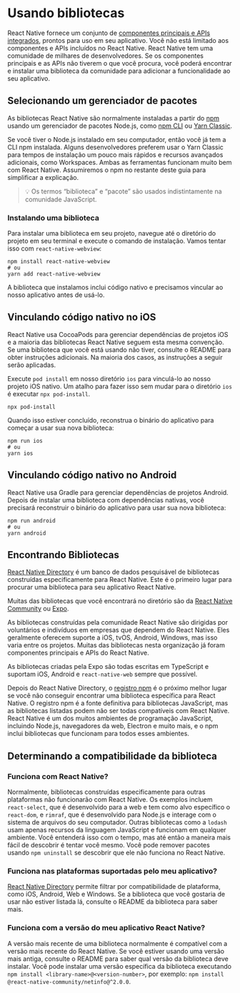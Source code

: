 # Usando bibliotecas
React Native fornece um conjunto de [componentes principais e APIs integrados](/docs/components-and-apis.md), prontos para uso em seu aplicativo. Você não está limitado aos componentes e APIs incluídos no React Native. React Native tem uma comunidade de milhares de desenvolvedores. Se os componentes principais e as APIs não tiverem o que você procura, você poderá encontrar e instalar uma biblioteca da comunidade para adicionar a funcionalidade ao seu aplicativo.

## Selecionando um gerenciador de pacotes
As bibliotecas React Native são normalmente instaladas a partir do [npm](https://www.npmjs.com/) usando um gerenciador de pacotes Node.js, como [npm CLI](https://docs.npmjs.com/cli/npm) ou [Yarn Classic](https://classic.yarnpkg.com/en/).

Se você tiver o Node.js instalado em seu computador, então você já tem a CLI npm instalada. Alguns desenvolvedores preferem usar o Yarn Classic para tempos de instalação um pouco mais rápidos e recursos avançados adicionais, como Workspaces. Ambas as ferramentas funcionam muito bem com React Native. Assumiremos o npm no restante deste guia para simplificar a explicação.

> 💡 Os termos “biblioteca” e “pacote” são usados indistintamente na comunidade JavaScript.

### Instalando uma biblioteca
Para instalar uma biblioteca em seu projeto, navegue até o diretório do projeto em seu terminal e execute o comando de instalação. Vamos tentar isso com `react-native-webview`:

```
npm install react-native-webview
# ou
yarn add react-native-webview
```

A biblioteca que instalamos inclui código nativo e precisamos vincular ao nosso aplicativo antes de usá-lo.

## Vinculando código nativo no iOS
React Native usa CocoaPods para gerenciar dependências de projetos iOS e a maioria das bibliotecas React Native seguem esta mesma convenção. Se uma biblioteca que você está usando não tiver, consulte o README para obter instruções adicionais. Na maioria dos casos, as instruções a seguir serão aplicadas.

Execute `pod install` em nosso diretório `ios` para vinculá-lo ao nosso projeto iOS nativo. Um atalho para fazer isso sem mudar para o diretório `ios` é executar `npx pod-install`.

```
npx pod-install
```

Quando isso estiver concluído, reconstrua o binário do aplicativo para começar a usar sua nova biblioteca:

```
npm run ios
# ou
yarn ios
```

## Vinculando código nativo no Android
React Native usa Gradle para gerenciar dependências de projetos Android. Depois de instalar uma biblioteca com dependências nativas, você precisará reconstruir o binário do aplicativo para usar sua nova biblioteca:

```
npm run android
# ou
yarn android
```

## Encontrando Bibliotecas
[React Native Directory](https://reactnative.directory/) é um banco de dados pesquisável de bibliotecas construídas especificamente para React Native. Este é o primeiro lugar para procurar uma biblioteca para seu aplicativo React Native.

Muitas das bibliotecas que você encontrará no diretório são da [React Native Community](https://github.com/react-native-community/) ou [Expo](https://docs.expo.dev/versions/latest/).

As bibliotecas construídas pela comunidade React Native são dirigidas por voluntários e indivíduos em empresas que dependem do React Native. Eles geralmente oferecem suporte a iOS, tvOS, Android, Windows, mas isso varia entre os projetos. Muitas das bibliotecas nesta organização já foram componentes principais e APIs do React Native.

As bibliotecas criadas pela Expo são todas escritas em TypeScript e suportam iOS, Android e `react-native-web` sempre que possível.

Depois do React Native Directory, o [registro npm](https://www.npmjs.com/) é o próximo melhor lugar se você não conseguir encontrar uma biblioteca específica para React Native. O registro npm é a fonte definitiva para bibliotecas JavaScript, mas as bibliotecas listadas podem não ser todas compatíveis com React Native. React Native é um dos muitos ambientes de programação JavaScript, incluindo Node.js, navegadores da web, Electron e muito mais, e o npm inclui bibliotecas que funcionam para todos esses ambientes.

## Determinando a compatibilidade da biblioteca

### Funciona com React Native?
Normalmente, bibliotecas construídas especificamente para outras plataformas não funcionarão com React Native. Os exemplos incluem `react-select`, que é desenvolvido para a web e tem como alvo específico o `react-dom`, e `rimraf`, que é desenvolvido para Node.js e interage com o sistema de arquivos do seu computador. Outras bibliotecas como a `lodash` usam apenas recursos da linguagem JavaScript e funcionam em qualquer ambiente. Você entenderá isso com o tempo, mas até então a maneira mais fácil de descobrir é tentar você mesmo. Você pode remover pacotes usando `npm uninstall` se descobrir que ele não funciona no React Native.

### Funciona nas plataformas suportadas pelo meu aplicativo?
[React Native Directory](https://reactnative.directory/) permite filtrar por compatibilidade de plataforma, como iOS, Android, Web e Windows. Se a biblioteca que você gostaria de usar não estiver listada lá, consulte o README da biblioteca para saber mais.

### Funciona com a versão do meu aplicativo React Native?
A versão mais recente de uma biblioteca normalmente é compatível com a versão mais recente do React Native. Se você estiver usando uma versão mais antiga, consulte o README para saber qual versão da biblioteca deve instalar. Você pode instalar uma versão específica da biblioteca executando `npm install <library-name>@<version-number>`, por exemplo: `npm install @react-native-community/netinfo@^2.0.0`.

